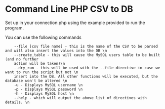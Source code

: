 # Command Line PHP CSV to DB 
Set up in your connection.php using the example provided to run the program.

You can use the following commands 
``` You can use the following commands to run the script: \n
    --file [csv file name] - this is the name of the CSV to be parsed and will also insert the values into the DB \n
    --create_table - this will cause the MySQL users table to be built (and no further
    action will be taken)\n
    --dry_run - this will be used with the --file directive in case we want to run the script but not \n
    insert into the DB. All other functions will be executed, but the database won't be altered \n
    -u - Displays MySQL username \n
    -p - Displays MySQL password \n
    -h - Displays MySQL host \n
    --help - which will output the above list of directives with details. \n 
```